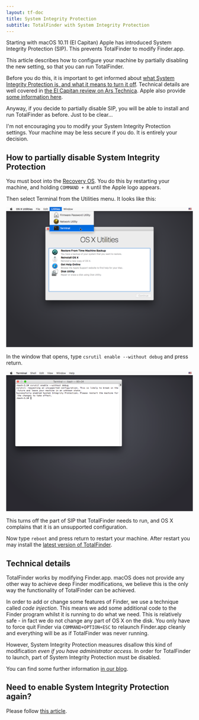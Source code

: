 ```yaml
---
layout: tf-doc
title: System Integrity Protection
subtitle: TotalFinder with System Integrity Protection
---
```


Starting with macOS 10.11 (El Capitan) Apple has introduced System Integrity Protection (SIP). This prevents TotalFinder to modify Finder.app.

This article describes how to configure your machine by partially disabling the new setting, so that you can run TotalFinder.

Before you do this, it is important to get informed about [what System Integrity Protection is, and what it means to turn it off](https://en.wikipedia.org/wiki/System_Integrity_Protection). 
Technical details are well covered in [the El Capitan review on Ars Technica](http://arstechnica.com/apple/2015/09/os-x-10-11-el-capitan-the-ars-technica-review/8). 
Apple also provide [some information here](https://developer.apple.com/library/prerelease/mac/documentation/Security/Conceptual/System_Integrity_Protection_Guide/Introduction/Introduction.html). 

Anyway, if you decide to partially disable SIP, you will be able to install and run TotalFinder as before. Just to be clear...

<p class="info-box exclamation">
I'm not encouraging you to modify your System Integrity Protection settings. Your machine may be less secure if you do. It is entirely your decision.
</p>

## How to partially disable System Integrity Protection

You must boot into the [Recovery OS](https://support.apple.com/en-us/HT201314). You do this by restarting your machine, and holding `COMMAND + R` until the Apple logo appears.

Then select Terminal from the Utilities menu. It looks like this:

<img src="/shared/img/recovery-utilities-terminal.png">

In the window that opens, type `csrutil enable --without debug` and press return. 

<img src="/shared/img/recovery-terminal-csrutil-enable-without-debug.png">

This turns off the part of SIP that TotalFinder needs to run, and OS X complains that it is an unsupported configuration.

Now type `reboot` and press return to restart your machine. After restart you may install the [latest version of TotalFinder](/beta-changes#latest).

## Technical details

TotalFinder works by modifying Finder.app. macOS does not provide any other way to achieve deep Finder modifications, we believe this is the only way the functionality of TotalFinder can be achieved.

In order to add or change some features of Finder, we use a technique called _code injection_. This means we add some additional code to the Finder program whilst it is running to do what we need. 
This is relatively safe - in fact we do not change any part of OS X on the disk. You only have to force quit Finder via `COMMAND+OPTION+ESC` to relaunch Finder.app cleanly and everything will be as if TotalFinder was never running.

However, System Integrity Protection measures disallow this kind of modification _even if you have administrator access_. In order for TotalFinder to launch, part of System Integrity Protection must be disabled.

You can find some further information [in our blog](https://blog.binaryage.com/el-capitan-update).

## Need to enable System Integrity Protection again?

Please follow [this article](/enable-sip).
